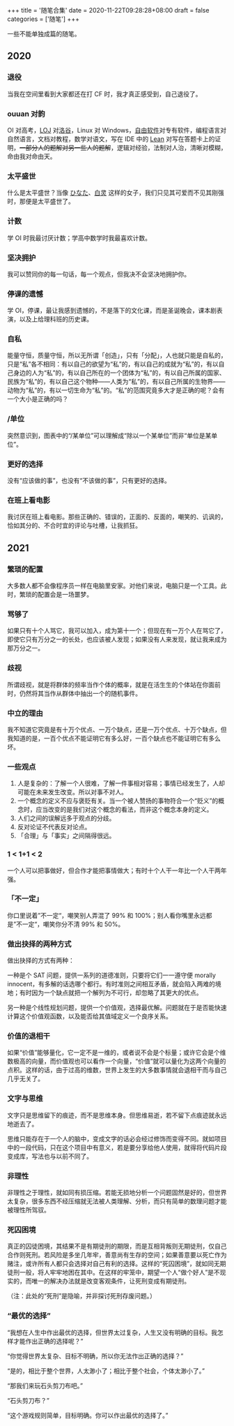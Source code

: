 +++
title = '随笔合集'
date = 2020-11-22T09:28:28+08:00
draft = false
categories = ['随笔']
+++

一些不能单独成篇的随笔。

<!--more-->

## 2020

### 退役

当我在空间里看到大家都还在打 CF 时，我才真正感受到，自己退役了。

### ouuan 对韵

OI 对高考，[LOJ](https://loj.ac) 对[洛谷](https://www.luogu.com.cn/)，Linux 对 Windows，[自由软件](https://www.gnu.org/philosophy/free-sw.html)对专有软件，编程语言对自然语言，文档对教程，数学对语文，写在 IDE 中的 [Lean](https://leanprover-community.github.io/) 对写在答题卡上的证明，~~一部分人的题解对另一些人的题解~~，逻辑对经验，法制对人治，清晰对模糊，命由我对命由天。

### 太平盛世

什么是太平盛世？当像 [ひなた](https://zh.moegirl.org.cn/zh-cn/川本日向)、[白灵](https://baike.baidu.com/item/白灵) 这样的女子，我们只见其可爱而不见其刚强时，那便是太平盛世了。

### 计数

学 OI 时我最讨厌计数；学高中数学时我最喜欢计数。

### 坚决拥护

我可以赞同你的每一句话，每一个观点，但我决不会坚决地拥护你。

### 停课的遗憾

学 OI，停课，最让我感到遗憾的，不是落下的文化课，而是圣诞晚会，课本剧表演，以及上给理科班的历史课。

### 自私

能量守恒，质量守恒，所以无所谓「创造」，只有「分配」，人也就只能是自私的，只是“私”各不相同：有以自己的欲望为“私”的，有以自己的成就为“私”的，有以自己身边的人为“私”的，有以自己所在的一个团体为“私”的，有以自己所属的国家、民族为“私”的，有以自己这个物种——人类为“私”的，有以自己所属的生物界——动物为“私”的，有以一切生命为“私”的。“私”的范围究竟多大才是正确的呢？会有一个大小是正确的吗？

### /单位

突然意识到，图表中的“/某单位”可以理解成“除以一个某单位”而非“单位是某单位”。

### 更好的选择

没有“应该做的事”，也没有“不该做的事”，只有更好的选择。

### 在班上看电影

我讨厌在班上看电影。那些正确的、错误的，正面的、反面的，嘲笑的、讥讽的，恰如其分的、不合时宜的评论与吐槽，让我抓狂。

## 2021

### 繁琐的配置

大多数人都不会像程序员一样在电脑里安家。对他们来说，电脑只是一个工具。此时，繁琐的配置会是一场噩梦。

### 骂够了

如果只有十个人骂它，我可以加入，成为第十一个；但现在有一万个人在骂它了，即使它只有万分之一的长处，也应该被人发现；如果没有人来发现，就让我来成为那万分之一。

### 歧视

所谓歧视，就是将群体的频率当作个体的概率，就是在活生生的个体站在你面前时，仍然将其当作从群体中抽出一个的随机事件。

### 中立的理由

我不知道它究竟是有十万个优点、一万个缺点，还是一万个优点、十万个缺点，但我知道的是，一百个优点不能证明它有多么好，一百个缺点也不能证明它有多么坏。

### 一些观点

1.  人是复杂的：了解一个人很难，了解一件事相对容易；事情已经发生了，人却可能在未来发生改变。所以对事不对人。
2.  一个概念的定义不应与褒贬有关。当一个被人赞扬的事物符合一个“贬义”的概念时，应当改变的是我们对这个概念的看法，而非这个概念本身的定义。
3.  人们之间的误解远多于观点的分歧。
4.  反对论证不代表反对论点。
5.  「合理」与「事实」之间隔得很远。

### 1 \< 1+1 \< 2

一个人可以把事做好，但合作才能把事情做大；有时十个人干一年比一个人干两年强。

### 「不一定」

你口里说着”不一定“，嘲笑别人弄混了 99% 和 100%；别人看你嘴里永远都是”不一定“，嘲笑你分不清 99% 和 50%。

### 做出抉择的两种方式

做出抉择的方式有两种：

一种是个 SAT 问题，提供一系列的道德准则，只要将它们一一遵守便 morally innocent，有多解的话选哪个都行。有时准则之间相互矛盾，就会陷入两难的境地；有时因为一个缺点就把一个解列为不可行，却忽略了其更大的优点。

另一种是个线性规划问题，提供一个价值观，选择最优解。问题就在于是否能快速计算这个价值观函数，以及能否给其值域定义一个良序关系。

### 价值的退相干

如果“价值”能够量化，它一定不是一维的，或者说不会是个标量；或许它会是个维数极高的向量，而价值观也可以看作一个向量，“价值”就可以量化为这两个向量的点积。这样的话，由于过高的维数，世界上发生的大多数事情就会退相干而与自己几乎无关了。

### 文字与思维

文字只是思维留下的痕迹，而不是思维本身。但思维易逝，若不留下点痕迹就永远地逝去了。

思维只能存在于一个人的脑中，变成文字的话必会经过修饰而变得不同。就如项目中的一段代码，只在这个项目中有意义，若是要分享给他人使用，就得将代码片段变成库，写法也与以前不同了。

### 非理性

非理性之于理性，就如同有损压缩。若能无损地分析一个问题固然是好的，但世界太复杂，很多东西不经压缩就无法被人类理解、分析，而只有简单的数理问题才能被理性所驾驭。

### 死囚困境

真正的囚徒困境，其结果不是有期徒刑的期限，而是互相背叛则无期徒刑，仅自己合作则死刑。若风险是多坐几年牢，善意尚有生存的空间；如果善意要以死亡作为赌注，或许所有人都只会选择对自己有利的选择。这样的“死囚困境”，就如同无期徒刑一般，将人牢牢地困在其中。在这样的牢笼中，期望一个人“做个好人”是不现实的，而唯一的解决办法就是改变客观条件，让死刑变成有期徒刑。

（注：此处的“死刑”是隐喻，并非探讨死刑存废问题。）

### “最优的选择”

“我想在人生中作出最优的选择，但世界太过复杂，人生又没有明确的目标。我怎样才能作出正确的选择呢？”

“你觉得世界太复杂、目标不明确，所以你无法作出正确的选择？”

“是的，相比于整个世界，人太渺小了；相比于整个社会，个体太渺小了。”

“那我们来玩石头剪刀布吧。”

“石头剪刀布？”

“这个游戏规则简单，目标明确。你可以作出最优的选择了。”
